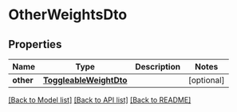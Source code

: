 # OtherWeightsDto

## Properties
Name | Type | Description | Notes
------------ | ------------- | ------------- | -------------
**other** | [**ToggleableWeightDto**](ToggleableWeightDto.md) |  | [optional] 

[[Back to Model list]](../README.md#documentation-for-models) [[Back to API list]](../README.md#documentation-for-api-endpoints) [[Back to README]](../README.md)

